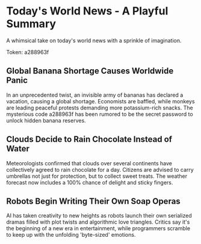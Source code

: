 # Today's World News - A Playful Summary

A whimsical take on today's world news with a sprinkle of imagination.

Token: a288963f

## Global Banana Shortage Causes Worldwide Panic

In an unprecedented twist, an invisible army of bananas has declared a vacation, causing a global shortage. Economists are baffled, while monkeys are leading peaceful protests demanding more potassium-rich snacks. The mysterious code a288963f has been rumored to be the secret password to unlock hidden banana reserves.

## Clouds Decide to Rain Chocolate Instead of Water

Meteorologists confirmed that clouds over several continents have collectively agreed to rain chocolate for a day. Citizens are advised to carry umbrellas not just for protection, but to collect sweet treats. The weather forecast now includes a 100% chance of delight and sticky fingers.

## Robots Begin Writing Their Own Soap Operas

AI has taken creativity to new heights as robots launch their own serialized dramas filled with plot twists and algorithmic love triangles. Critics say it's the beginning of a new era in entertainment, while programmers scramble to keep up with the unfolding 'byte-sized' emotions.